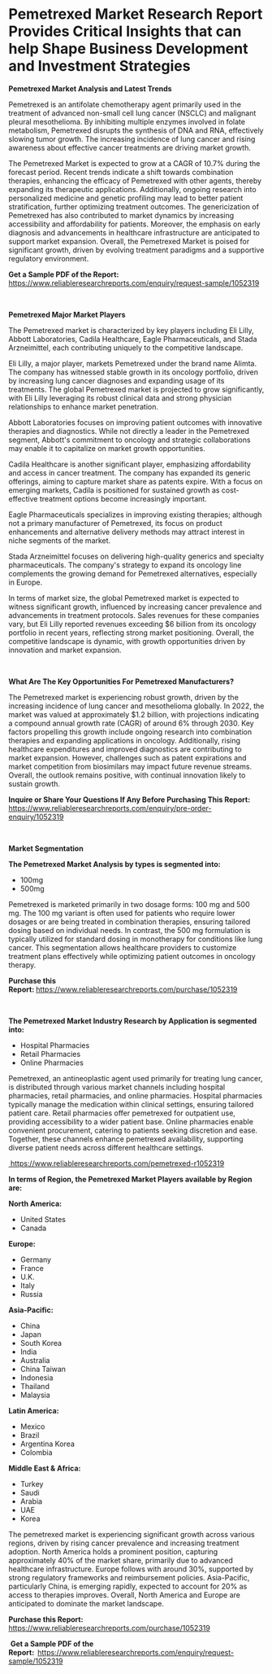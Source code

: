 <p><h1>Pemetrexed Market Research Report Provides Critical Insights that can help Shape Business Development and Investment Strategies</h1></p><p><strong>Pemetrexed Market Analysis and Latest Trends</strong></p>
<p><p>Pemetrexed is an antifolate chemotherapy agent primarily used in the treatment of advanced non-small cell lung cancer (NSCLC) and malignant pleural mesothelioma. By inhibiting multiple enzymes involved in folate metabolism, Pemetrexed disrupts the synthesis of DNA and RNA, effectively slowing tumor growth. The increasing incidence of lung cancer and rising awareness about effective cancer treatments are driving market growth.</p><p>The Pemetrexed Market is expected to grow at a CAGR of 10.7% during the forecast period. Recent trends indicate a shift towards combination therapies, enhancing the efficacy of Pemetrexed with other agents, thereby expanding its therapeutic applications. Additionally, ongoing research into personalized medicine and genetic profiling may lead to better patient stratification, further optimizing treatment outcomes. The genericization of Pemetrexed has also contributed to market dynamics by increasing accessibility and affordability for patients. Moreover, the emphasis on early diagnosis and advancements in healthcare infrastructure are anticipated to support market expansion. Overall, the Pemetrexed Market is poised for significant growth, driven by evolving treatment paradigms and a supportive regulatory environment.</p></p>
<p><strong>Get a Sample PDF of the Report:&nbsp;</strong> <a href="https://www.reliableresearchreports.com/enquiry/request-sample/1052319?utm_campaign=112&utm_medium=2&utm_source=Github&utm_content=ia&utm_term=19042025&utm_id=pemetrexed">https://www.reliableresearchreports.com/enquiry/request-sample/1052319</a></p>
<p>&nbsp;</p>
<p><strong>Pemetrexed Major Market Players</strong></p>
<p><p>The Pemetrexed market is characterized by key players including Eli Lilly, Abbott Laboratories, Cadila Healthcare, Eagle Pharmaceuticals, and Stada Arzneimittel, each contributing uniquely to the competitive landscape.</p><p>Eli Lilly, a major player, markets Pemetrexed under the brand name Alimta. The company has witnessed stable growth in its oncology portfolio, driven by increasing lung cancer diagnoses and expanding usage of its treatments. The global Pemetrexed market is projected to grow significantly, with Eli Lilly leveraging its robust clinical data and strong physician relationships to enhance market penetration.</p><p>Abbott Laboratories focuses on improving patient outcomes with innovative therapies and diagnostics. While not directly a leader in the Pemetrexed segment, Abbott's commitment to oncology and strategic collaborations may enable it to capitalize on market growth opportunities.</p><p>Cadila Healthcare is another significant player, emphasizing affordability and access in cancer treatment. The company has expanded its generic offerings, aiming to capture market share as patents expire. With a focus on emerging markets, Cadila is positioned for sustained growth as cost-effective treatment options become increasingly important.</p><p>Eagle Pharmaceuticals specializes in improving existing therapies; although not a primary manufacturer of Pemetrexed, its focus on product enhancements and alternative delivery methods may attract interest in niche segments of the market.</p><p>Stada Arzneimittel focuses on delivering high-quality generics and specialty pharmaceuticals. The company's strategy to expand its oncology line complements the growing demand for Pemetrexed alternatives, especially in Europe.</p><p>In terms of market size, the global Pemetrexed market is expected to witness significant growth, influenced by increasing cancer prevalence and advancements in treatment protocols. Sales revenues for these companies vary, but Eli Lilly reported revenues exceeding $6 billion from its oncology portfolio in recent years, reflecting strong market positioning. Overall, the competitive landscape is dynamic, with growth opportunities driven by innovation and market expansion.</p></p>
<p>&nbsp;</p>
<p><strong>What Are The Key Opportunities For Pemetrexed Manufacturers?</strong></p>
<p><p>The Pemetrexed market is experiencing robust growth, driven by the increasing incidence of lung cancer and mesothelioma globally. In 2022, the market was valued at approximately $1.2 billion, with projections indicating a compound annual growth rate (CAGR) of around 6% through 2030. Key factors propelling this growth include ongoing research into combination therapies and expanding applications in oncology. Additionally, rising healthcare expenditures and improved diagnostics are contributing to market expansion. However, challenges such as patent expirations and market competition from biosimilars may impact future revenue streams. Overall, the outlook remains positive, with continual innovation likely to sustain growth.</p></p>
<p><strong>Inquire or Share Your Questions If Any Before Purchasing This Report:</strong> <a href="https://www.reliableresearchreports.com/enquiry/pre-order-enquiry/1052319?utm_campaign=112&utm_medium=2&utm_source=Github&utm_content=ia&utm_term=19042025&utm_id=pemetrexed">https://www.reliableresearchreports.com/enquiry/pre-order-enquiry/1052319</a></p>
<p>&nbsp;</p>
<p><strong>Market Segmentation</strong></p>
<p><strong>The Pemetrexed Market Analysis by types is segmented into:</strong></p>
<p><ul><li>100mg</li><li>500mg</li></ul></p>
<p><p>Pemetrexed is marketed primarily in two dosage forms: 100 mg and 500 mg. The 100 mg variant is often used for patients who require lower dosages or are being treated in combination therapies, ensuring tailored dosing based on individual needs. In contrast, the 500 mg formulation is typically utilized for standard dosing in monotherapy for conditions like lung cancer. This segmentation allows healthcare providers to customize treatment plans effectively while optimizing patient outcomes in oncology therapy.</p></p>
<p><strong>Purchase this Report:&nbsp;</strong><a href="https://www.reliableresearchreports.com/purchase/1052319?utm_campaign=112&utm_medium=2&utm_source=Github&utm_content=ia&utm_term=19042025&utm_id=pemetrexed">https://www.reliableresearchreports.com/purchase/1052319</a></p>
<p>&nbsp;</p>
<p><strong>The Pemetrexed Market Industry Research by Application is segmented into:</strong></p>
<p><ul><li>Hospital Pharmacies</li><li>Retail Pharmacies</li><li>Online Pharmacies</li></ul></p>
<p><p>Pemetrexed, an antineoplastic agent used primarily for treating lung cancer, is distributed through various market channels including hospital pharmacies, retail pharmacies, and online pharmacies. Hospital pharmacies typically manage the medication within clinical settings, ensuring tailored patient care. Retail pharmacies offer pemetrexed for outpatient use, providing accessibility to a wider patient base. Online pharmacies enable convenient procurement, catering to patients seeking discretion and ease. Together, these channels enhance pemetrexed availability, supporting diverse patient needs across different healthcare settings.</p></p>
<p><a href="https://www.reliableresearchreports.com/pemetrexed-r1052319?utm_campaign=112&utm_medium=2&utm_source=Github&utm_content=ia&utm_term=19042025&utm_id=pemetrexed">&nbsp;https://www.reliableresearchreports.com/pemetrexed-r1052319</a></p>
<p><strong>In terms of Region, the Pemetrexed Market Players available by Region are:</strong></p>
<p>
    <p> <strong> North America: </strong>
        <ul>
            <li>United States</li>
            <li>Canada</li>
        </ul>
        </p> 
    <p> <strong> Europe: </strong>
        <ul>
            <li>Germany</li>
            <li>France</li>
            <li>U.K.</li>
            <li>Italy</li>
            <li>Russia</li>
        </ul>
        </p> 
    <p> <strong> Asia-Pacific: </strong>
        <ul>
            <li>China</li>
            <li>Japan</li>
            <li>South Korea</li>
            <li>India</li>
            <li>Australia</li>
            <li>China Taiwan</li>
            <li>Indonesia</li>
            <li>Thailand</li>
            <li>Malaysia</li>
        </ul>
        </p> 
    <p> <strong> Latin America: </strong>
        <ul>
            <li>Mexico</li>
            <li>Brazil</li>
            <li>Argentina Korea</li>
            <li>Colombia</li>
        </ul>
        </p> 
    <p> <strong> Middle East & Africa: </strong>
        <ul>
            <li>Turkey</li>
            <li>Saudi</li>
            <li>Arabia</li>
            <li>UAE</li>
            <li>Korea</li>
        </ul>
    </p>
    </p>
<p><p>The pemetrexed market is experiencing significant growth across various regions, driven by rising cancer prevalence and increasing treatment adoption. North America holds a prominent position, capturing approximately 40% of the market share, primarily due to advanced healthcare infrastructure. Europe follows with around 30%, supported by strong regulatory frameworks and reimbursement policies. Asia-Pacific, particularly China, is emerging rapidly, expected to account for 20% as access to therapies improves. Overall, North America and Europe are anticipated to dominate the market landscape.</p></p>
<p><strong>Purchase this Report: </strong><a href="https://www.reliableresearchreports.com/purchase/1052319?utm_campaign=112&utm_medium=2&utm_source=Github&utm_content=ia&utm_term=19042025&utm_id=pemetrexed">https://www.reliableresearchreports.com/purchase/1052319</a></p>
<p>&nbsp;<strong>Get a Sample PDF of the Report:&nbsp;&nbsp;</strong><a href="https://www.reliableresearchreports.com/enquiry/request-sample/1052319?utm_campaign=112&utm_medium=2&utm_source=Github&utm_content=ia&utm_term=19042025&utm_id=pemetrexed">https://www.reliableresearchreports.com/enquiry/request-sample/1052319</a></p>
<p><strong></strong></p>
<p><p></p><p></p><p></p></p>